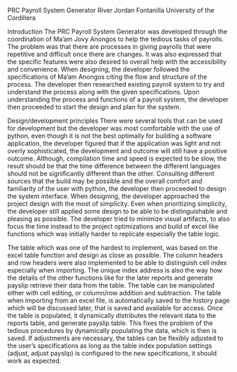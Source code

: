 PRC Payroll System Generator
				        River Jordan Fontanilla 
			              University of the Cordillera 

   
Introduction
The PRC Payroll System Generator was developed through the coordination of Ma’am Jovy Anongos to help the tedious tasks of payrolls. The problem was that there are processes in giving payrolls that were repetitive and difficult once there are changes. It was also expressed that the specific features were also desired to overall help with the accessibility and convenience. When designing, the developer followed the specifications of Ma’am Anongos citing the flow and structure of the process. The developer then researched existing payroll system to try and understand the process along with the given specifications. Upon understanding the process and functions of a payroll system, the developer then proceeded to start the design and plan for the system.

Design/development principles
There were several tools that can be used for development but the developer was most comfortable with the use of python, even though it is not the best optimally for building a software application, the developer figured that if the application was light and not overly sophisticated, the development and outcome will still have a positive outcome. Although, compilation time and speed is expected to be slow, the result should be that the time difference between the different languages should not be significantly different than the other. Consulting different sources that the build may be possible and the overall comfort and familiarity of the user with python, the developer then proceeded to design the system interface. When designing, the developer approached the project design with the most of simplicity. Even when prioritizing simplicity, the developer still applied some design to be able to be distinguishable and pleasing as possible. The developer tried to minimize visual artifacts, to also focus the time instead to the project optimizations and build of excel like functions which was initially harder to replicate especially the table logic.

The table which was one of the hardest to implement, was based on the excel table function and design as close as possible. The column headers and row headers were also implemented to be able to distinguish cell index especially when importing.  The unique index address is also the way how the details of the other functions like for the later reports and generate payslip retrieve their data from the table. The table can be manipulated either with cell editing, or column/row addition and subtraction. The table when importing from an excel file, is automatically saved to the history page which will be discussed later, that is saved and available for access. Once the table is populated, it dynamically distributes the relevant data to the reports table, and generate payslip table. This fixes the problem of the tedious procedures by dynamically populating the data, which is then is saved. If adjustments are necessary, the tables can be flexibly adjusted to the user’s specifications as long as the table index population settings (adjust, adjust payslip) is configured to the new specifications, it should work as expected.
